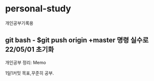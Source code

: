 # personal-study
개인공부기록용

## git bash - $git push origin +master 명령 실수로 22/05/01 초기화
개인공부 정리: Memo 

1일1커밋 목표,꾸준히 공부.
